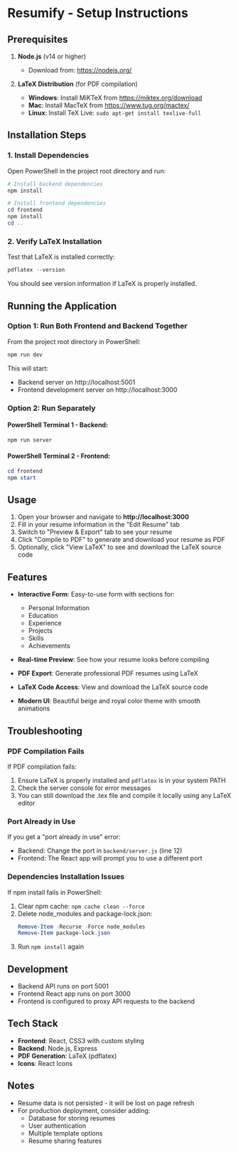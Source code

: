 # Resumify - Setup Instructions

## Prerequisites

1. **Node.js** (v14 or higher)
   - Download from: https://nodejs.org/

2. **LaTeX Distribution** (for PDF compilation)
   - **Windows**: Install MiKTeX from https://miktex.org/download
   - **Mac**: Install MacTeX from https://www.tug.org/mactex/
   - **Linux**: Install TeX Live: `sudo apt-get install texlive-full`

## Installation Steps

### 1. Install Dependencies

Open PowerShell in the project root directory and run:

```powershell
# Install backend dependencies
npm install

# Install frontend dependencies
cd frontend
npm install
cd ..
```

### 2. Verify LaTeX Installation

Test that LaTeX is installed correctly:

```powershell
pdflatex --version
```

You should see version information if LaTeX is properly installed.

## Running the Application

### Option 1: Run Both Frontend and Backend Together

From the project root directory in PowerShell:

```powershell
npm run dev
```

This will start:
- Backend server on http://localhost:5001
- Frontend development server on http://localhost:3000

### Option 2: Run Separately

#### PowerShell Terminal 1 - Backend:
```powershell
npm run server
```

#### PowerShell Terminal 2 - Frontend:
```powershell
cd frontend
npm start
```

## Usage

1. Open your browser and navigate to **http://localhost:3000**
2. Fill in your resume information in the "Edit Resume" tab
3. Switch to "Preview & Export" tab to see your resume
4. Click "Compile to PDF" to generate and download your resume as PDF
5. Optionally, click "View LaTeX" to see and download the LaTeX source code

## Features

- **Interactive Form**: Easy-to-use form with sections for:
  - Personal Information
  - Education
  - Experience
  - Projects
  - Skills
  - Achievements

- **Real-time Preview**: See how your resume looks before compiling

- **PDF Export**: Generate professional PDF resumes using LaTeX

- **LaTeX Code Access**: View and download the LaTeX source code

- **Modern UI**: Beautiful beige and royal color theme with smooth animations

## Troubleshooting

### PDF Compilation Fails

If PDF compilation fails:
1. Ensure LaTeX is properly installed and `pdflatex` is in your system PATH
2. Check the server console for error messages
3. You can still download the .tex file and compile it locally using any LaTeX editor

### Port Already in Use

If you get a "port already in use" error:
- Backend: Change the port in `backend/server.js` (line 12)
- Frontend: The React app will prompt you to use a different port

### Dependencies Installation Issues

If npm install fails in PowerShell:
1. Clear npm cache: `npm cache clean --force`
2. Delete node_modules and package-lock.json:
   ```powershell
   Remove-Item -Recurse -Force node_modules
   Remove-Item package-lock.json
   ```
3. Run `npm install` again

## Development

- Backend API runs on port 5001
- Frontend React app runs on port 3000
- Frontend is configured to proxy API requests to the backend

## Tech Stack

- **Frontend**: React, CSS3 with custom styling
- **Backend**: Node.js, Express
- **PDF Generation**: LaTeX (pdflatex)
- **Icons**: React Icons

## Notes

- Resume data is not persisted - it will be lost on page refresh
- For production deployment, consider adding:
  - Database for storing resumes
  - User authentication
  - Multiple template options
  - Resume sharing features
